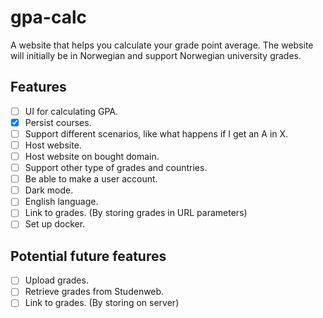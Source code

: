 # gpa-calc

A website that helps you calculate your grade point average.
The website will initially be in Norwegian and support Norwegian university grades.

## Features

- [ ] UI for calculating GPA.
- [X] Persist courses.
- [ ] Support different scenarios, like what happens if I get an A in X.
- [ ] Host website.
- [ ] Host website on bought domain.
- [ ] Support other type of grades and countries.
- [ ] Be able to make a user account.
- [ ] Dark mode.
- [ ] English language.
- [ ] Link to grades. (By storing grades in URL parameters)
- [ ] Set up docker.

## Potential future features

- [ ] Upload grades.
- [ ] Retrieve grades from Studenweb.
- [ ] Link to grades. (By storing on server)
